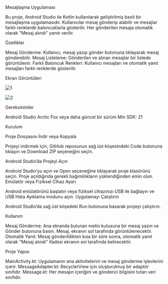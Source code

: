 Mesajlaşma Uygulaması

Bu proje, Android Studio ile Kotlin kullanılarak geliştirilmiş basit bir mesajlaşma uygulamasıdır. Kullanıcılar mesaj gönderip alabilir ve mesajlar farklı renklerde baloncuklarla gösterilir. Her gönderilen mesaja otomatik olarak "Mesaj alındı" yanıtı verilir.

Özellikler

Mesaj Gönderme: Kullanıcı, mesaj yazıp gönder butonuna tıklayarak mesaj gönderebilir.
Mesaj Listeleme: Gönderilen ve alınan mesajlar bir listede görüntülenir.
Farklı Baloncuk Renkleri: Kullanıcı mesajları ve otomatik yanıt mesajları farklı renklerde gösterilir.

Ekran Görüntüleri


![1](https://github.com/user-attachments/assets/b0047779-c664-44d1-8cd0-62fbf3fe7cef)

![2](https://github.com/user-attachments/assets/265e6297-676e-431d-8409-f57b42077604)

Gereksinimler

Android Studio Arctic Fox veya daha güncel bir sürüm
Min SDK: 21

Kurulum

Proje Dosyasını İndir veya Kopyala

Projeyi indirmek için, GitHub reposunun sağ üst köşesindeki Code butonuna tıklayın ve Download ZIP seçeneğini seçin.

Android Studio’da Projeyi Açın

Android Studio’yu açın ve Open seçeneğine tıklayarak proje klasörünü seçin.
Proje açıldığında gerekli bağımlılıkların yüklendiğinden emin olun.
Emülatör veya Fiziksel Cihaz Ayarı

Android emülatörünü başlatın veya fiziksel cihazınızı USB ile bağlayın ve USB Hata Ayıklama modunu açın.
Uygulamayı Çalıştırın

Android Studio’da sağ üst köşedeki Run butonuna basarak projeyi çalıştırın.

Kullanım

Mesaj Gönderme: Ana ekranda bulunan metin kutusuna bir mesaj yazın ve Gönder butonuna basın. Mesaj, ekranın sol tarafında görüntülenecektir.
Otomatik Yanıt: Mesaj gönderildikten kısa bir süre sonra, otomatik yanıt olarak "Mesaj alındı" ifadesi ekranın sol tarafında belirecektir.

Proje Yapısı

MainActivity.kt: Uygulamanın ana aktivitelerini ve mesaj gönderme işlevlerini içerir.
MessageAdapter.kt: RecyclerView için oluşturulmuş bir adaptör sınıfıdır.
Message.kt: Her mesajın içeriğini ve gönderici bilgisini tutan veri sınıfıdır.
